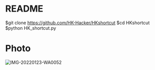 # README
$git clone https://github.com/HK-Hacker/HKshortcut
$cd HKshortcut
$python HK_shortcut.py

# Photo
![IMG-20220123-WA0052](https://user-images.githubusercontent.com/57058476/150697758-dcd1e065-2a63-45e1-a45b-881b3c0461e3.jpg)



